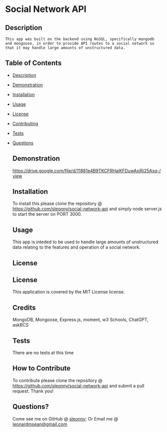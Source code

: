 # Social Network API

## Description

    This app was built on the backend using NoSQL, specifically mongodb and mongoose, in order to provide API routes to a social network so that it may handle large amounts of unstructured data.

## Table of Contents

- [Description](#description)
- [Demonstration](#demonstration)
- [Installation](#installation)
- [Usage](#usage)
- [License](#license)
- [Contributing](#contributing)
- [Tests](#tests)
- [Questions](#questions)

  ## Demonstration

  https://drive.google.com/file/d/11881e4B9TKCFRHaiKFDuwAxiRj25Asq-/view

  ## Installation

  To install this please clone the repository @ https://github.com/sleonny/social-network-api and simply node server.js to start the server on PORT 3000.

  ## Usage

  This app is inteded to be used to handle large amounts of unstructured data relating to the features and operation of a social network.

  ## License

  ## License

  This application is covered by the MIT License license.

  ## Credits

  MongoDB, Mongoose, Express.js, moment, w3 Schools, ChatGPT, askBCS

  ## Tests

  There are no tests at this time

  ## How to Contribute

  To contribute please clone the repository @ https://github.com/sleonny/social-network-api and submit a pull request. Thank you!

  ## Questions?

  Come see me on GitHub @ [sleonny](https://github.com/sleonny);
  Or
  Email me @ leonardmsean@gmail.com
